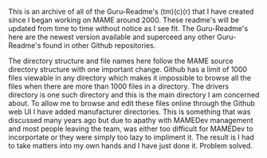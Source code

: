 This is an archive of all of the Guru-Readme's (tm)(c)(r) that I have created since I began working on MAME around 2000. These readme's will be updated from time to time without notice as I see fit. The Guru-Readme's here are the newest version available and superceed any other Guru-Readme's found in other Github repositories.

The directory structure and file names here follow the MAME source directory structure with one important change. Github has a limit of 1000 files viewable in any directory which makes it impossible to browse all the files when there are more than 1000 files in a directory. The drivers directory is one such directory and this is the main directory I am concerned about. To allow me to browse and edit these files online through the Github web UI I have added manufacturer directories. This is something that was discussed many years ago but due to apathy with MAMEDev management and most people leaving the team, was either too difficult for MAMEDev to incorportate or they were simply too lazy to impliment it. The result is I had to take matters into my own hands and I have just done it. Problem solved.
